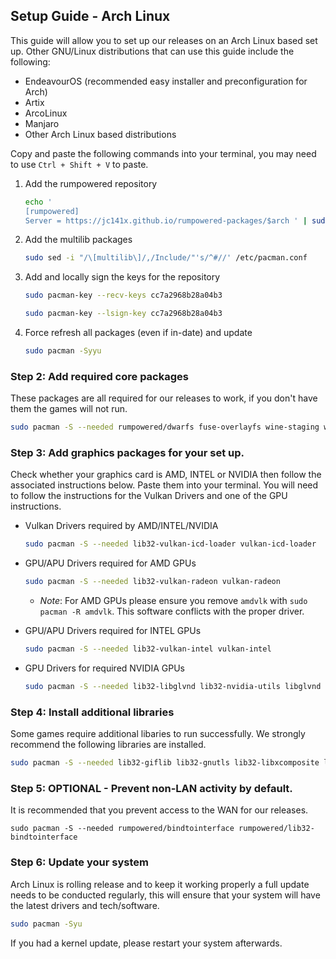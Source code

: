## Setup Guide - Arch Linux

This guide will allow you to set up our releases on an Arch Linux based set up. Other GNU/Linux distributions that can use this guide include the following:

- EndeavourOS (recommended easy installer and preconfiguration for Arch)
- Artix
- ArcoLinux
- Manjaro
- Other Arch Linux based distributions

Copy and paste the following commands into your terminal, you may need to use `Ctrl + Shift + V` to paste.

1. Add the rumpowered repository

    ```sh
    echo '
    [rumpowered]
    Server = https://jc141x.github.io/rumpowered-packages/$arch ' | sudo tee -a /etc/pacman.conf
    ```
2. Add the multilib packages

    ```sh
    sudo sed -i "/\[multilib\]/,/Include/"'s/^#//' /etc/pacman.conf
    ```
3. Add and locally sign the keys for the repository

    ```sh
    sudo pacman-key --recv-keys cc7a2968b28a04b3
    ```

    ```sh
    sudo pacman-key --lsign-key cc7a2968b28a04b3
    ```
4. Force refresh all packages (even if in-date) and update

    ```sh
    sudo pacman -Syyu
    ```

### Step 2: Add required core packages

These packages are all required for our releases to work, if you don't have them the games will not run.

```sh
sudo pacman -S --needed rumpowered/dwarfs fuse-overlayfs wine-staging wine-mono openssl-1.1
```

### Step 3: Add graphics packages for your set up.

Check whether your graphics card is AMD, INTEL or NVIDIA then follow the associated instructions below. Paste them into your terminal. You will need to follow the instructions for the Vulkan Drivers and one of the GPU instructions.

- Vulkan Drivers required by AMD/INTEL/NVIDIA

    ```sh
    sudo pacman -S --needed lib32-vulkan-icd-loader vulkan-icd-loader 
    ```
- GPU/APU Drivers required for AMD GPUs

    ```sh
    sudo pacman -S --needed lib32-vulkan-radeon vulkan-radeon
    ```
    - *Note*: For AMD GPUs please ensure you remove `amdvlk` with `sudo pacman -R amdvlk`. This software conflicts with the proper driver.

- GPU/APU Drivers required for INTEL GPUs

    ```sh
    sudo pacman -S --needed lib32-vulkan-intel vulkan-intel
    ```
- GPU Drivers for required NVIDIA GPUs

    ```sh
    sudo pacman -S --needed lib32-libglvnd lib32-nvidia-utils libglvnd nvidia
    ```
    
### Step 4: Install additional libraries

Some games require additional libaries to run successfully. We strongly recommend the following libraries are installed.

```sh
sudo pacman -S --needed lib32-giflib lib32-gnutls lib32-libxcomposite lib32-libxinerama lib32-libxslt lib32-mpg123 lib32-v4l-utils lib32-alsa-lib lib32-alsa-plugins lib32-libpulse lib32-openal lib32-zlib giflib libgphoto2 libxcrypt-compat zlib gst-plugins-base gst-plugins-good gst-plugins-ugly gst-plugins-bad gstreamer-vaapi gst-libav
```

### Step 5: OPTIONAL - Prevent non-LAN activity by default.

It is recommended that you prevent access to the WAN for our releases.

```
sudo pacman -S --needed rumpowered/bindtointerface rumpowered/lib32-bindtointerface
```

### Step 6: Update your system

Arch Linux is rolling release and to keep it working properly a full update needs to be conducted regularly, this will ensure that your system will have the latest drivers and tech/software.

```sh
sudo pacman -Syu
```

If you had a kernel update, please restart your system afterwards.

